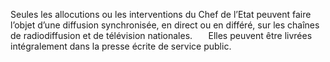 Seules les allocutions ou les interventions du Chef de l’Etat peuvent faire l’objet d’une diffusion synchronisée, en direct ou en différé, sur les chaînes de radiodiffusion et de télévision nationales.
` 	`Elles peuvent être livrées intégralement dans la presse écrite de service public.